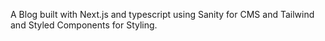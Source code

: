 A Blog built with Next.js and typescript using Sanity for CMS and Tailwind and Styled Components for Styling.


